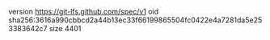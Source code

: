 version https://git-lfs.github.com/spec/v1
oid sha256:3616a990cbbcd2a44b13ec33f66199865504fc0422e4a7281da5e253383642c7
size 4401
